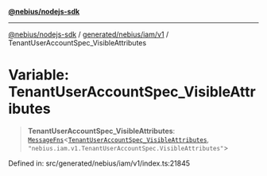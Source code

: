 [**@nebius/nodejs-sdk**](../../../../../README.md)

***

[@nebius/nodejs-sdk](../../../../../README.md) / [generated/nebius/iam/v1](../README.md) / TenantUserAccountSpec\_VisibleAttributes

# Variable: TenantUserAccountSpec\_VisibleAttributes

> **TenantUserAccountSpec\_VisibleAttributes**: [`MessageFns`](../../../../../runtime/protos/core/interfaces/MessageFns.md)\<[`TenantUserAccountSpec_VisibleAttributes`](../interfaces/TenantUserAccountSpec_VisibleAttributes.md), `"nebius.iam.v1.TenantUserAccountSpec.VisibleAttributes"`\>

Defined in: src/generated/nebius/iam/v1/index.ts:21845
